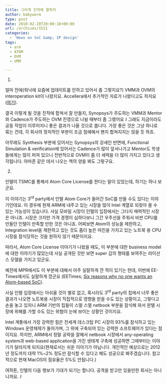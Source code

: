 ```yaml
---
title: 그러게 진작에 잘하지
author: babyworm
type: post
date: 2010-02-28T20:00:18+00:00
url: /archives/1521
categories:
  - 'News on SoC &amp; IP design'
tags:
  - arm
  - ATOM
  - OVM
  - VMM

---
```

</p> 

1. 

얼마 전에(워낙에 요즘에 업데이트를 안하고 있어서 좀 그렇지요?) VMM과 OVM의 interoperation kit이 나왔지요. Accellera에서 추가적인 자료가 나왔다고도 하지요 ([여기][1]). 

결국 이렇게 될 것을 진작에 합쳐서 잘 만들지, Synopsys가 주도하는 VMM과 Mentor와 Cadence가 주도하는 OVM 진영으로 나뉠 때부터 좀 그랬어요 <span style="font-family: Wingdings;">J</span> 그래도 지금이라도 공동 작업이 이루어지니 좋은 결과가 나올 것으로 봅니다. 가장 좋은 것은 그냥 하나로 묶는 건데, 각 회사의 정치적인 부분이 조금 첨예해서 왠지 합쳐지지는 않을 듯 하죠. 

아무래도 Synthesis 부분에 있어서는 Synopsys의 강세인 반면에, Functional Simulation & verification에 있어서는 Cadence가 많이 앞서나가고 Mentor도 학생들에게는 많이 퍼져 있으니 전반적으로 OVM이 좀 더 세력을 더 많이 가지고 있다고 생각됩니다. 아마존 같은 데서 나오는 책의 양을 봐도 그렇구요. </p> 

2. 

인텔이 TSMC를 통해서 Atom Core License를 한다는 말이 있었는데, 하기는 하나 보군요. 

이 이야기는 3<sup>rd</sup> party에서 인텔 Atom Core가 들어간 SoC를 만들 수도 있다는 이야기인데요. 이 경우에 현재 ARM에 내주고 있는 시장을 많이 Intel 계열로 되찾아 올 수 있는 가능성이 있습니다. 사실 모바일 시장이 인텔의 입장에서는 그다지 매력적인 시장은 아니죠. 시장은 크지만 가격 경쟁이 심하다보니 그간 우주선을 주워서 비싼 CPU를 만들던 인텔이 만족할 만한 것은 아니죠. 어찌보면 Atom의 성능을 제한하고, Integration level을 제한하고 있는 것도 좀더 높은 마진을 가지고 있는 노트북 용 CPU 시장을 잠식당하는 것을 원하지 않기 때문이지요. 

따라서, Atom Core License 이야기가 나왔을 때도, 이 부분에 대한 business model에 대한 이야기가 많았는데 사실 공개된 것만 보면 super 갑의 형태를 보여주는 라이선스 모델을 가지고 있군요. 

예전에 MPR에서도 이 부분에 대해서 아주 실랄하게 깐 적이 있기는 한데, 이번에 EE-Times에서도 실랄하게 깠군요 (EETimes; [Six reasons why no one wants an Atom-based SoC][2]). 

사실 인텔 입장에서는 아쉬울 것이 별로 없고, 혹시라도 3<sup>rd</sup> party의 칩에서 너무 좋은 결과가 나오면 노트북용 시장이 직접적으로 영향을 받을 수도 있는 상황이고, 그렇다고 손을 놓고 있자니 ARM 기반의 칩들이 스멀 스멀 netbook 부분을 잠식해 와서 윈텔 시장에 위해를 가할 수도 있는 위협이 눈에 보이는 상황인 것이지요. 

Intel 계통에서 가장 강력한 힘은 전세계 데스크탑 PC 시장의 93%를 잠식하고 있는 Windows 운영체제가 돌아가며, 그 위에 구축되어 있는 강력한 소프트웨어가 있다는 점이지요. 하지만, ARM에서 정말 공략을 잘해서 netbook 시장에서 any-operating system과 web-based application을 가진 생태계 구축에 성공하면 그때부터는 이야기가 달라지게 되지요(현재로서는 쉬운 이야기가 아닙니다. 개인적인 예상으로는 2012년 정도까지 대략 1%~2% 정도만 잠식할 수 있다고 해도 성공으로 봐주겠습니다. 참고적으로 현재 MacOS의 점유율은 5%도 안됩니다.) 

여하튼, 인텔의 다음 행보가 기대가 되기는 합니다. 공격을 받고만 있을만한 회사는 아니니까요. <span style="font-family: Wingdings;">J</span>

 [1]: http://www.accellera.org/activities/vip/VIP_1.0.pdf
 [2]: http://www.eetimes.com/news/latest/showArticle.jhtml?articleID=223100833